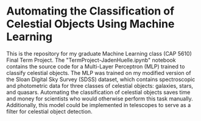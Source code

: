 # Automating the Classification of Celestial Objects Using Machine Learning

This is the repository for my graduate Machine Learning class (CAP 5610) Final Term Project. The "TermProject-JadenHuelle.ipynb" notebook contains the source code for a Multi-Layer Perceptron (MLP) trained to classify celestial objects. The MLP was trained on my modified version of the Sloan Digital Sky Survey (SDSS) dataset, which contains spectroscopic and photometric data for three classes of celestial objects: galaxies, stars, and quasars. Automating the classification of celestial objects saves time and money for scientists who would otherwise perform this task manually. Additionally, this model could be implemented in telescopes to serve as a filter for celestial object detection.
